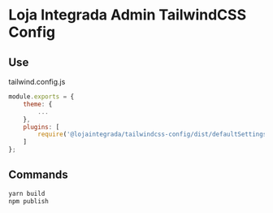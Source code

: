 # Loja Integrada Admin TailwindCSS Config

## Use

tailwind.config.js

```js
module.exports = {
    theme: {
        ...
    },
    plugins: [
        require('@lojaintegrada/tailwindcss-config/dist/defaultSettings.js'),
    ]
};
```

## Commands

```bash
yarn build
npm publish
```
